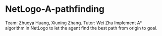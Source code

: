 # NetLogo-A-pathfinding
Team: Zhuoya Huang, Xiuning Zhang. Tutor: Wei Zhu
Implement A* algorithm in NetLogo to let the agent find the best path from origin to goal.

